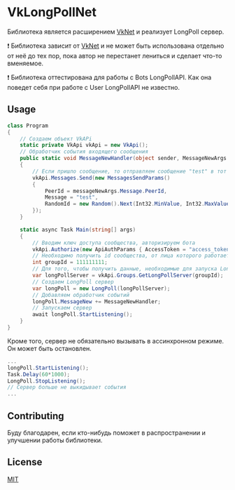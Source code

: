 
# VkLongPollNet

Библиотека является расширением [VkNet](https://github.com/vknet/vk) и реализует LongPoll сервер.

❗ Библиотека зависит от [VkNet](https://github.com/vknet/vk) и не может быть использована отдельно от неё до тех пор, пока автор не перестанет лениться и сделает что-то вменяемое.

❗ Библиотека оттестирована для работы с Bots LongPollAPI. Как она поведет себя при работе с User LongPollAPI не известно.
## Usage

```c#
class Program
{
    // Создаем объект VkAPi
    static private VkApi vkApi = new VkApi();
    // Обработчик события входящего сообщения
    public static void MessageNewHandler(object sender, MessageNewArgs messageNewArgs)
    {
        // Если пришло сообщение, то отправляем сообщение "test" в тот же чат
        vkApi.Messages.Send(new MessagesSendParams()
        {
            PeerId = messageNewArgs.Message.PeerId,
            Message = "test",
            RandomId = new Random().Next(Int32.MinValue, Int32.MaxValue)
        });
    }

    static async Task Main(string[] args)
    {
        // Вводим ключ доступа сообщества, авторизируем бота 
        vkApi.Authorize(new ApiAuthParams { AccessToken = "access_token" });
        // Необходимо получить id сообщества, от лица которого работает бот
        int groupId = 111111111;
        // Для того, чтобы получить данные, необходимые для запуска LongPoll
        var longPollServer = vkApi.Groups.GetLongPollServer(groupId);
        // Создаем LongPoll сервер
        var longPoll = new LongPoll(longPollServer);
        // Добавляем обработчик событий
        longPoll.MessageNew += MessageNewHandler;
        // Запускаем сервер
        await longPoll.StartListening();
    }
}

```

Кроме того, сервер не обязательно вызывать в ассинхронном режиме. Он может быть остановлен.
```c#
...
longPoll.StartListening();
Task.Delay(60*1000);
LongPoll.StopListening();
// Сервер больше не выкидывает события
...
```
## Contributing
Буду благодарен, если кто-нибудь поможет в распространении и улучшении работы библиотеки. 
## License
[MIT](https://choosealicense.com/licenses/mit/)